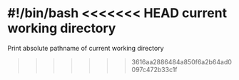 #!/bin/bash 
<<<<<<< HEAD
 current working directory
=======
 Print absolute pathname of current working directory
>>>>>>> 3616aa2886484a850f6a2b64ad0097c472b33c1f
